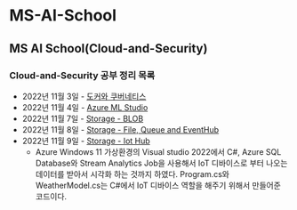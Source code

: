 # MS-AI-School

## MS AI School(Cloud-and-Security)

### Cloud-and-Security 공부 정리 목록
- 2022년 11월 3일 - [도커와 쿠버네티스](https://github.com/kcw0331/MS-AI-School/tree/main/Cloud-and-Security/docker-and-kube)
- 2022년 11월 4일 - [Azure ML Studio](https://github.com/kcw0331/MS-AI-School/tree/main/Cloud-and-Security/azuremlstudio)
- 2022년 11월 7일 - [Storage - BLOB](https://github.com/kcw0331/MS-AI-School/tree/main/Cloud-and-Security/storage)
- 2022년 11월 8일 - [Storage - File, Queue and EventHub](https://github.com/kcw0331/MS-AI-School/tree/main/Cloud-and-Security/storage)
- 2022년 11월 9일 - [Storage - Iot Hub](https://github.com/kcw0331/MS-AI-School/tree/main/Cloud-and-Security/storage)
  - Azure Windows 11 가상환경의 Visual studio 2022에서 C#, Azure SQL Database와 Stream Analytics Job을 사용해서 IoT 디바이스로 부터 나오는 데이터를 받아서 시각화 하는 것까지 하였다. Program.cs와 WeatherModel.cs는 C#에서 IoT 디바이스 역할을 해주기 위해서 만들어준 코드이다.